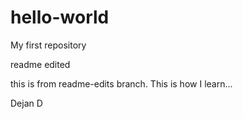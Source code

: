 hello-world
===========

My first repository

readme edited

this is from readme-edits branch. 
This is how I learn...

Dejan D

